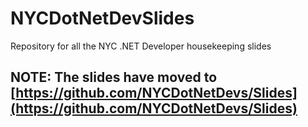 # NYCDotNetDevSlides
Repository for all the NYC .NET Developer housekeeping slides

## NOTE: The slides have moved to [https://github.com/NYCDotNetDevs/Slides](https://github.com/NYCDotNetDevs/Slides)
